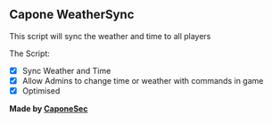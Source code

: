 ## Capone WeatherSync ##
This script will sync the weather and time to all players

The Script:
- [x] Sync Weather and Time
- [x] Allow Admins to change time or weather with commands in game
- [x] Optimised

**Made by [CaponeSec](https://github.com/CaponeSec)**
